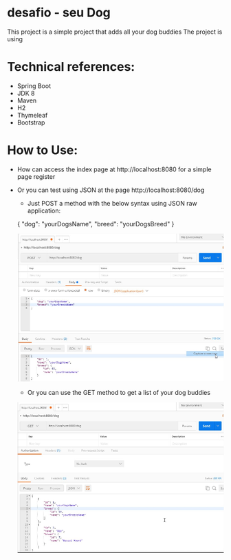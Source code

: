 # desafio - seu Dog

This project is a simple project that adds all your dog buddies
The project is using

# Technical references:
  - Spring Boot
  - JDK 8
  - Maven
  - H2
  - Thymeleaf
  - Bootstrap
  
# How to Use: 
  - How can access the index page at http://localhost:8080 for a simple page register
  - Or you can test using JSON at the page http://localhost:8080/dog
    - Just POST a method with the below syntax using JSON raw application:
    
    {
	    "dog": "yourDogsName",
	    "breed": "yourDogsBreed"
    }
    
    ![postJSON](postJSON.jpg)
    
    - Or you can use the GET method to get a list of your dog buddies
 
    ![getJSON](getJSON.jpg)
  
